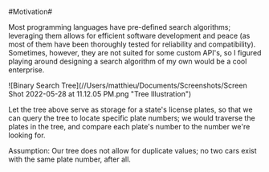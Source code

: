 
#Motivation#

Most programming languages have pre-defined search algorithms; leveraging them allows for efficient software development and peace (as most of them 
have been thoroughly tested for reliability and compatibility). Sometimes, however, they are not suited for some custom API's, 
so I figured playing around designing a search algorithm of my own would be a cool enterprise. 

![Binary Search Tree](//Users/matthieu/Documents/Screenshots/Screen Shot 2022-05-28 at 11.12.05 PM.png "Tree Illustration")

Let the tree above serve as storage for a state's license plates, so that we can query the tree to locate specific plate numbers; 
we would traverse the plates in the tree, and compare each plate's number to the number we're looking for. 

Assumption: Our tree does not allow for duplicate values; no two cars exist with the same plate number, after all. 
